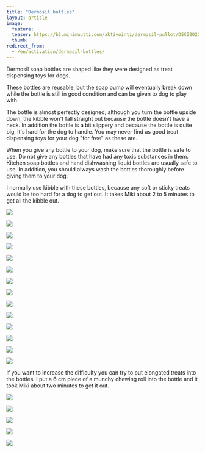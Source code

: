 ```yaml
---
title: "Dermosil bottles"
layout: article
image:
  feature:
  teaser: https://b2.minimuutti.com/aktivointi/dermosil-pullot/DSC50022-245px.jpg
  thumb:
redirect_from:
  - /en/activation/dermosil-bottles/
---
```


Dermosil soap bottles are shaped like they were designed as treat dispensing toys for dogs.

These bottles are reusable, but the soap pump will eventually break down while the bottle is still in good condition and can be given to dog to play with.

The bottle is almost perfectly designed; although you turn the bottle upside down, the kibble won't fall straight out because the bottle doesn’t have a neck. In addition the bottle is a bit slippery and because the bottle is quite big, it's hard for the dog to handle. You may never find as good treat dispensing toys for your dog "for free" as these are.

When you give any bottle to your dog, make sure that the bottle is safe to use. Do not give any bottles that have had any toxic substances in them. Kitchen soap bottles and hand dishwashing liquid bottles are usually safe to use. In addition, you should always wash the bottles thoroughly before giving them to your dog.

I normally use kibble with these bottles, because any soft or sticky treats would be too hard for a dog to get out. It takes Miki about 2 to 5 minutes to get all the kibble out.

![](https://b2.minimuutti.com/aktivointi/dermosil-pullot/DSC50023-800px.jpg)

![](https://b2.minimuutti.com/aktivointi/dermosil-pullot/DSC50029-800px.jpg)

![](https://b2.minimuutti.com/aktivointi/dermosil-pullot/DSC50064-800px.jpg)

![](https://b2.minimuutti.com/aktivointi/dermosil-pullot/DSC50092-800px.jpg)

![](https://b2.minimuutti.com/aktivointi/dermosil-pullot/DSC50188-800px.jpg)

![](https://b2.minimuutti.com/aktivointi/dermosil-pullot/DSC50313-800px.jpg)

![](https://b2.minimuutti.com/aktivointi/dermosil-pullot/DSC50388-800px.jpg)

![](https://b2.minimuutti.com/aktivointi/dermosil-pullot/DSC50345-800px.jpg)

![](https://b2.minimuutti.com/aktivointi/dermosil-pullot/DSC50022-800px.jpg)

![](https://b2.minimuutti.com/aktivointi/dermosil-pullot/DS05853-800px.jpg)

![](https://b2.minimuutti.com/aktivointi/dermosil-pullot/DS05890-800px.jpg)

![](https://b2.minimuutti.com/aktivointi/dermosil-pullot/DS05892-800px.jpg)

![](https://b2.minimuutti.com/aktivointi/dermosil-pullot/DS05962-800px.jpg)

![](https://b2.minimuutti.com/aktivointi/dermosil-pullot/DS05963-800px.jpg)

If you want to increase the difficulty you can try to put elongated treats into the bottles. I put a 6 cm piece of a munchy chewing roll into the bottle and it took Miki about two minutes to get it out.

![](https://b2.minimuutti.com/aktivointi/dermosil-pullot/DS16315-800px.jpg)

![](https://b2.minimuutti.com/aktivointi/dermosil-pullot/DS16280-800px.jpg)

![](https://b2.minimuutti.com/aktivointi/dermosil-pullot/DS16300-800px.jpg)

![](https://b2.minimuutti.com/aktivointi/dermosil-pullot/DS16319-800px.jpg)

![](https://b2.minimuutti.com/aktivointi/dermosil-pullot/DS16331-800px.jpg)
